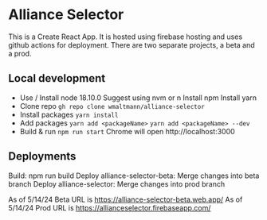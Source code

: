 # Alliance Selector
This is a Create React App. It is hosted using firebase hosting and uses github actions for deployment. There are two separate projects, a beta and a prod.

## Local development
- Use / Install node 18.10.0 
	Suggest using nvm or n
	Install npm
	Install yarn
- Clone repo
	`gh repo clone wmaltmann/alliance-selector`
- Install packages
	`yarn install`
- Add packages
	`yarn add <packageName>`
	`yarn add <packageName> --dev`
- Build & run
	`npm run start`
	Chrome will open http://localhost:3000
	
## Deployments
Build: npm run build
Deploy alliance-selector-beta: Merge changes into beta branch
Deploy alliance-selector: Merge changes into prod branch

As of 5/14/24 Beta URL is https://alliance-selector-beta.web.app/
As of 5/14/24 Prod URL is https://allianceselector.firebaseapp.com/